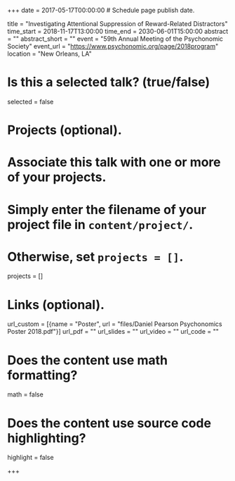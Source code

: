 +++
date = 2017-05-17T00:00:00  # Schedule page publish date.

title = "Investigating Attentional Suppression of Reward-Related Distractors"
time_start = 2018-11-17T13:00:00
time_end = 2030-06-01T15:00:00
abstract = ""
abstract_short = ""
event = "59th Annual Meeting of the Psychonomic Society"
event_url = "https://www.psychonomic.org/page/2018program"
location = "New Orleans, LA"

# Is this a selected talk? (true/false)
selected = false

# Projects (optional).
#   Associate this talk with one or more of your projects.
#   Simply enter the filename of your project file in `content/project/`.
#   Otherwise, set `projects = []`.
projects = []

# Links (optional).
url_custom = [{name = "Poster", url = "files/Daniel Pearson Psychonomics Poster 2018.pdf"}]
url_pdf = ""
url_slides = ""
url_video = ""
url_code = ""

# Does the content use math formatting?
math = false

# Does the content use source code highlighting?
highlight = false


+++
